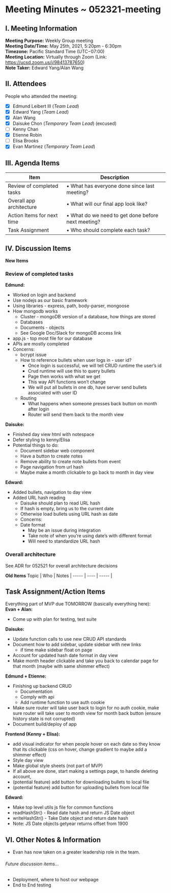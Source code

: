 # Meeting Minutes ~ 052321-meeting  
## I. Meeting Information
**Meeting Purpose:** Weekly Group meeting  
**Meeting Date/Time:** May 25th, 2021, 5:20pm - 6:30pm  
**Timezone:** Pacific Standard Time (UTC−07:00)  
**Meeting Location:** Virtually through Zoom (Link: https://ucsd.zoom.us/j/98413787650)  
**Note Taker:** Edward Yang/Alan Wang  

## II. Attendees
People who attended the meeting:
- [x] Edmund Leibert III (*Team Lead*)
- [x] Edward Yang (*Team Lead*)
- [x] Alan Wang
- [x] Daisuke Chon (*Temporary Team Lead*) (excused)
- [ ] Kenny Chan
- [x] Etienne Robin
- [ ] Elisa Brooks
- [x] Evan Martinez (*Temporary Team Lead*)

## III. Agenda Items

Item | Description
---- | ----
Review of completed tasks | • What has everyone done since last meeting?<br>
Overall app architecture | • What will our final app look like?<br>
Action Items for next time | • What do we need to get done before next meeting?<br>
Task Assignment | • Who should complete each task? <br>

## IV. Discussion Items

**New Items**
### Review of completed tasks
**Edmund:**
- Worked on login and backend 
- Use nodejs as our basic framework
- Using libraries - express, path, body-parser, mongoose
- How mongodb works 
  - Cluster - mongoDB version of a database, how things are stored
  - Databases 
  - Documents - objects 
  - See Google Doc/Slack for mongoDB access link 
- app.js  - top most file for our database 
- APIs are mostly completed
- Concerns:
  - bcrypt issue 
  - How to reference bullets when user logs in - user id? 
    - Once login is successful, we will tell CRUD runtime the user’s id
    - Crud runtime will use this to query bullets
    - Page then works with what we get  
    - This way API functions won’t change 
    - We will put all bullets in one db, have server send bullets associated with user ID 
  - Routing
    - What happens when someone presses back button on month after login
    - Router will send them back to the month view  
  
**Daisuke:**  
- Finished day view html with notespace
- Defer styling to kenny/Elisa 
- Potential things to do:
  - Document sidebar web component 
  - Have a button to create notes 
  - Remove ability to create note bullets from event
  - Page navigation from url hash
  - Maybe make a month clickable to go back to month in day view

**Edward:**
- Added bullets, navigation to day view
- Added URL hash reading 
  - Daisuke should plan to read URL hash
  - If hash is empty, bring us to the current date
  - Otherwise load bullets using URL hash as date
  - Concerns: 
  - Date format
    - May be an issue during integration
    - Take note of when you’re using date’s with different format 
    - Will need to standardize URL hash 

### Overall architecture 
See ADR for 052521 for overall architecture decisions 

**Old Items**
Topic | Who  | Notes |
----- | ---- | ----- |

## Task Assignment/Action Items 
Everything part of MVP due TOMORROW (basically everything here):  
**Evan + Alan:**  
- Come up with plan for testing, test suite

**Daisuke:**  
- Update function calls to use new  CRUD API standards 
- Document how to add sidebar, update sidebar with new links
  - if time make sidebar float on page
- Account for updated hash date format in day view 
- Make month header clickable and take you back to calendar page for that month (maybe with same shimmer effect) 

**Edmund + Etienne:**  
- Finishing up backend CRUD
  - Documentation	
  - Comply with api
  - Add runtime function to use auth cookie
- Make sure router will take user back to login for no auth cookie, make sure router will take user to month view for month back button (ensure history state is not corrupted)
- Document build/deploy of app

**Frontend (Kenny + Elisa):**  
- add visual indicator for when people hover on each date so they know that its clickable (css on hover, change gradient to maybe add a shimmer effect) 
- Style day view
- Make global style sheets (not part of MVP) 
- If all above are done, start making a settings page, to handle deleting account,
- (potential feature) add button for downloading bullets to local file
- (potential feature) add button for uploading bullets from local file

**Edward:**  
- Make top level utils js file for common functions 
- readHashStr() - Read date hash and return JS Date object  
- writeHashStr() - Take Date object and return date hash  
- Note: JS Date objects getyear returns offset from 1900


## VI. Other Notes & Information
- Evan has now taken on a greater leadership role in the team. 

###### Future discussion items...
- Deployment, where to host our webpage
- End to End testing 